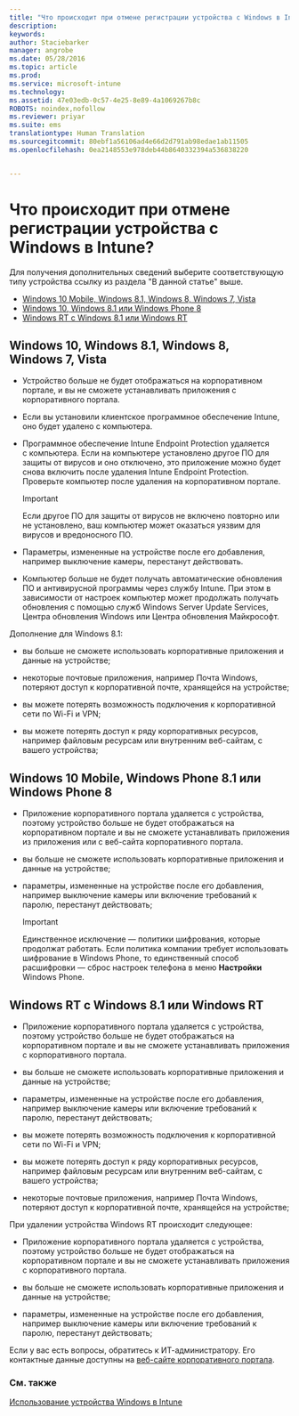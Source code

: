```yaml
---
title: "Что происходит при отмене регистрации устройства с Windows в Intune? | Microsoft Intune"
description: 
keywords: 
author: Staciebarker
manager: angrobe
ms.date: 05/28/2016
ms.topic: article
ms.prod: 
ms.service: microsoft-intune
ms.technology: 
ms.assetid: 47e03edb-0c57-4e25-8e89-4a1069267b8c
ROBOTS: noindex,nofollow
ms.reviewer: priyar
ms.suite: ems
translationtype: Human Translation
ms.sourcegitcommit: 80ebf1a56106ad4e66d2d791ab98edae1ab11505
ms.openlocfilehash: 0ea2148553e978deb44b8640332394a536838220


---
```



# Что происходит при отмене регистрации устройства с Windows в Intune?

Для получения дополнительных сведений выберите соответствующую типу устройства ссылку из раздела "В данной статье" выше.

- [Windows 10 Mobile, Windows 8.1, Windows 8, Windows 7, Vista](#windows-10-mobile--8-1,-windows-8,-windows-7,-vista)
- [Windows 10, Windows 8.1 или Windows Phone 8](#windows-10--windows-8-1-or-windows-phone-8)
- [Windows RT с Windows 8.1 или Windows RT](#windows-rt-running-windows-8-1-or-windows-rt)


## Windows 10, Windows 8.1, Windows 8, Windows 7, Vista

-   Устройство больше не будет отображаться на корпоративном портале, и вы не сможете устанавливать приложения с корпоративного портала.

-   Если вы установили клиентское программное обеспечение Intune, оно будет удалено с компьютера.

-   Программное обеспечение Intune Endpoint Protection удаляется с компьютера. Если на компьютере установлено другое ПО для защиты от вирусов и оно отключено, это приложение можно будет снова включить после удаления Intune Endpoint Protection. Проверьте компьютер после удаления на корпоративном портале.

    > [!IMPORTANT]
    > Если другое ПО для защиты от вирусов не включено повторно или не установлено, ваш компьютер может оказаться уязвим для вирусов и вредоносного ПО.

-   Параметры, измененные на устройстве после его добавления, например выключение камеры, перестанут действовать.

-   Компьютер больше не будет получать автоматические обновления ПО и антивирусной программы через службу Intune. При этом в зависимости от настроек компьютер может продолжать получать обновления с помощью служб Windows Server Update Services, Центра обновления Windows или Центра обновления Майкрософт.

Дополнение для Windows 8.1:

-   вы больше не сможете использовать корпоративные приложения и данные на устройстве;

-   некоторые почтовые приложения, например Почта Windows, потеряют доступ к корпоративной почте, хранящейся на устройстве;

-   вы можете потерять возможность подключения к корпоративной сети по Wi-Fi и VPN;

-   вы можете потерять доступ к ряду корпоративных ресурсов, например файловым ресурсам или внутренним веб-сайтам, с вашего устройства;

## Windows 10 Mobile, Windows Phone 8.1 или Windows Phone 8

-   Приложение корпоративного портала удаляется с устройства, поэтому устройство больше не будет отображаться на корпоративном портале и вы не сможете устанавливать приложения из приложения или с веб-сайта корпоративного портала.

-   вы больше не сможете использовать корпоративные приложения и данные на устройстве;

-   параметры, измененные на устройстве после его добавления, например выключение камеры или включение требований к паролю, перестанут действовать;

    > [!IMPORTANT]
    > Единственное исключение — политики шифрования, которые продолжат работать. Если политика компании требует использовать шифрование в Windows Phone, то единственный способ расшифровки — сброс настроек телефона в меню **Настройки** Windows Phone.

## Windows RT с Windows 8.1 или Windows RT

-   Приложение корпоративного портала удаляется с устройства, поэтому устройство больше не будет отображаться на корпоративном портале и вы не сможете устанавливать приложения с корпоративного портала.

-   вы больше не сможете использовать корпоративные приложения и данные на устройстве;

-   параметры, измененные на устройстве после его добавления, например выключение камеры или включение требований к паролю, перестанут действовать;

-   вы можете потерять возможность подключения к корпоративной сети по Wi-Fi и VPN;

-   вы можете потерять доступ к ряду корпоративных ресурсов, например файловым ресурсам или внутренним веб-сайтам, с вашего устройства;

-   некоторые почтовые приложения, например Почта Windows, потеряют доступ к корпоративной почте, хранящейся на устройстве;

При удалении устройства Windows RT происходит следующее:

-   Приложение корпоративного портала удаляется с устройства, поэтому устройство больше не будет отображаться на корпоративном портале и вы не сможете устанавливать приложения с корпоративного портала.

-   вы больше не сможете использовать корпоративные приложения и данные на устройстве;

-   параметры, измененные на устройстве после его добавления, например выключение камеры или включение требований к паролю, перестанут действовать;

Если у вас есть вопросы, обратитесь к ИТ-администратору. Его контактные данные доступны на [веб-сайте корпоративного портала](http://portal.manage.microsoft.com).

### См. также
[Использование устройства Windows в Intune](using-your-windows-device-with-intune.md)



<!--HONumber=Aug16_HO1-->


